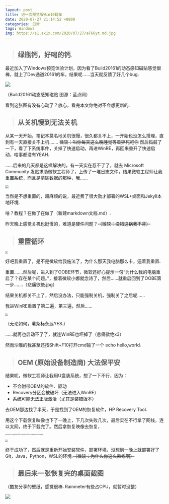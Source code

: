 ```yaml
---
layout: post
title: 记一次预览版Win10翻车
date: 2020-07-27 21:14:52 +0800
categories: 日常
tags: Windows
img: https://s1.ax1x.com/2020/07/27/aF66yt.md.jpg
---
```

> ## 绿瓶钙，好喝的钙<img src="https://s1.ax1x.com/2020/07/28/aAWDqs.png" style="zoom:25%;" />

最近加入了Windows预览体验计划，因为看了Build20161的动态感知磁贴感觉很棒，就上了Dev通道20161的车，结果呢......当天就反馈了好几个bug<img src="https://s1.ax1x.com/2020/07/28/aA6TOI.png" style="zoom:25%;" />

![](https://s1.ax1x.com/2020/07/27/aFchB6.png)

（Build20161动态感知磁贴 图源：蓝点网）

看到这张图有没有心动了？放心，看完本文你绝对不会想更新的<img src="https://s1.ax1x.com/2020/07/28/aA6TOI.png" style="zoom:25%;" />

> ## 从关机慢到无法关机

从某一天开始，笔记本莫名地关机很慢，很久都关不上，一开始也没怎么搭理，直到有一天直接关不上机....... ~~微软：叫你每天这么晚睡觉等着猝死吧你~~ 然后捣鼓了一下，看了下系统事件，关掉了快速启动，再进WinRE，再回来重开了快速启动，啥事都没有YEAH<img src="https://s1.ax1x.com/2020/07/28/aA6TOI.png" style="zoom:25%;" />

......后来的几天都是这样解决的，有一天实在忍不了了，就去 Microsoft Community 发贴求助微软工程师了，上传了一堆日志文件，结果微软工程师让我重置系统，而且是清除数据的那种，我......

<img src="https://s1.ax1x.com/2020/07/27/aFR96s.md.png" style="zoom: 67%;" />

当然是不想重置的，超麻烦的说，最近费了很大劲才部署的WSL+桌面和Jekyll本地环境<img src="https://s1.ax1x.com/2020/07/28/aAWDqs.png" style="zoom:25%;" />

啥？教程？在做了在做了（新建markdown文档.md）<img src="https://s1.ax1x.com/2020/07/28/aA6TOI.png" style="zoom:25%;" />

昨天晚上感觉关机也挺慢的，难道是硬件问题？~~（微软：没错这锅我不背）~~

> ## 重置循环

<img src="https://s1.ax1x.com/2020/07/28/aARau9.md.jpg" style="zoom: 50%;" />

好吧我重置了，是不是微软给我施法了，为什么那天我电脑那么卡，逼着我重置<img src="https://s1.ax1x.com/2020/07/28/aA6TOI.png" style="zoom:25%;" />

重置.......然后呢，进入到了OOBE环节，微软还好心提示一句“为什么我的电脑重启了？存在某个问题。”，接着微软小娜就念诗了，然后......就重启回到了OOBE第一步.......（悲痛欲绝.jpg）

结果关机都关不上了，然后没办法，只能强制关机，强制关了之后呢......

我进WinRE重置了第二遍，第三遍，然后......

<img src="https://s1.ax1x.com/2020/07/28/aARDN6.md.jpg" style="zoom:50%;" />

（无论如何，薯条标永远YES<img src="https://s1.ax1x.com/2020/07/28/aAWDqs.png" style="zoom:25%;" />）

......就再也启动不了了，就连WinRE也坏掉了（悲痛欲绝x3）

然而沙雕的我甚至还按Shift+F10打开cmd输了一个 echo hello,world<img src="https://s1.ax1x.com/2020/07/28/aA6TOI.png" style="zoom:25%;" />



> ## OEM (原始设备制造商) 大法保平安

结果呢，微软工程师让我用U盘装系统，想了一下不行，因为：

- 不会附带OEM的软件、驱动
- Recovery分区会被破坏（无法进入WinRE）
- 系统可能无法正版激活（尤其是装错版本）

去OEM那边找了半天，于是找到了OEM的恢复软件，HP Recovery Tool<img src="https://s1.ax1x.com/2020/07/28/aAWDqs.png" style="zoom:25%;" />

用这个下载恢复映像也下了一晚上，下几次失败几次，最后实在不行拿了网线，连以太网，终于下载完了。然后拿恢复映像去恢复，

<img src="https://s1.ax1x.com/2020/07/28/aAhHgO.md.jpg" alt="aAhHgO.md.jpg" style="zoom:25%;" /><img src="https://s1.ax1x.com/2020/07/28/aAh78K.md.jpg" alt="aAh78K.md.jpg" style="zoom:25%;" /><img src="https://s1.ax1x.com/2020/07/28/aAhODH.md.jpg" alt="aAhODH.md.jpg" style="zoom:25%;" /><img src="https://s1.ax1x.com/2020/07/28/aAhbvD.md.jpg" alt="aAhbvD.md.jpg" style="zoom:25%;" />

<img src="https://s1.ax1x.com/2020/07/28/aAIKuF.md.jpg" style="zoom: 50%;" />

终于成功了，然后就是重新开始安装软件，部署环境，没想到一晚上就部署好了Git，Java，Python，WSL的环境<img src="https://s1.ax1x.com/2020/07/28/aA6TOI.png" style="zoom:25%;" />~~（微软：为什么你这么熟练啊）~~



> ##  最后来一张恢复完的桌面截图

（酷友分享的壁纸，感觉很棒<img src="https://s1.ax1x.com/2020/07/28/aAWDqs.png" style="zoom:25%;" />  Rainmeter有些占CPU，就暂时没整）

![](https://s1.ax1x.com/2020/07/28/aAIANn.png)